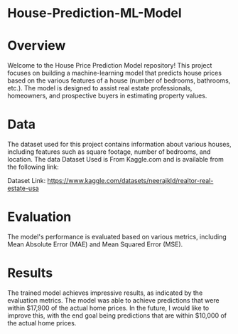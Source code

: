 # House-Prediction-ML-Model
# Overview #

Welcome to the House Price Prediction Model repository! This project focuses on building a machine-learning model that predicts house prices based on the various features of a house (number of bedrooms, bathrooms, etc.). The model is designed to assist real estate professionals, homeowners, and prospective buyers in estimating property values.


# Data #
The dataset used for this project contains information about various houses, including features such as square footage, number of bedrooms, and location. 
The data Dataset Used is From Kaggle.com and is available from the following link:

Dataset Link: https://www.kaggle.com/datasets/neerajkld/realtor-real-estate-usa 


# Evaluation #
The model's performance is evaluated based on various metrics, including Mean Absolute Error (MAE) and Mean Squared Error (MSE).

# Results #
The trained model achieves impressive results, as indicated by the evaluation metrics. The model was able to achieve predictions that were within $17,900 of the actual home prices. In the future, I would like to improve this, with the end goal being predictions that are within $10,000 of the actual home prices.


